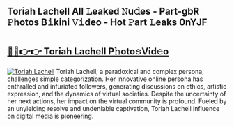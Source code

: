 ## Toriah Lachell All 𝙻eaked 𝙽u𝚍es - Part-gbR 𝙿hotos B𝚒kini 𝚅𝚒deo - Hot 𝙿art 𝙻eaks 0nYJF

# <h2><a href="http://ld1vo4r.urlbe.top/?page=Toriah+Lachell">🔗🔗👉👉 Toriah Lachell P𝚑oto𝚜Vid𝚎o</a></h2>

[![Toriah Lachell](https://i.imgur.com/eBuTRDB.gif)](http://ld1vo4r.urlbe.top/?page=Toriah+Lachell)
Toriah Lachell, a paradoxical and complex persona, challenges simple categorization. Her innovative online persona has enthralled and infuriated followers, generating discussions on ethics, artistic expression, and the dynamics of virtual societies. Despite the uncertainty of her next actions, her impact on the virtual community is profound. Fueled by an unyielding resolve and undeniable captivation, Toriah Lachell influence on digital media is pioneering.
